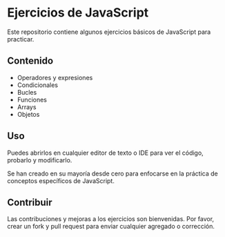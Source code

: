 # Ejercicios de JavaScript

Este repositorio contiene algunos ejercicios básicos de JavaScript para practicar. 

## Contenido

- Operadores y expresiones
- Condicionales
- Bucles
- Funciones 
- Arrays
- Objetos

## Uso 

Puedes abrirlos en cualquier editor de texto o IDE para ver el código, probarlo y modificarlo.  

Se han creado en su mayoría desde cero para enfocarse en la práctica de conceptos específicos de JavaScript.

## Contribuir

Las contribuciones y mejoras a los ejercicios son bienvenidas. Por favor, crear un fork y pull request para enviar cualquier agregado o corrección.
